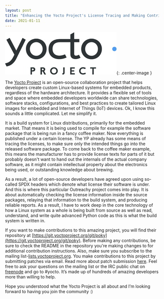 ```yaml
---
layout: post
title: "Enhancing the Yocto Project's License Tracing and Making Contributions"
date: 2021-01-11
---
```


![Yocto Project Logo](/assets/images/yocto.png "Yocto's Pic"){: .center-image }

The [Yocto Project](https://www.yoctoproject.org/) is an open-source collaboration project that helps developers create custom Linux-based systems for embedded products, regardless of the hardware architecture. It provides a flexible set of tools and space where embedded developers worldwide can share technologies, software stacks, configurations, and best practices to create tailored Linux images for embedded and Internet of Things (IoT) devices. Ok, I know this sounds a little complicated. Let me simplify it.

It is a build system for Linux distributions, primarily for the embedded market. That means it is being used to compile for example the software package that is being run in a fancy coffee maker. Now everything is published under a certain license. The YP already has some means of tracing the licenses, to make sure only the intended things go into the released software package. To come back to the coffee maker example, this means the manufacturer has to provide license texts for parts of it but probably doesn't want to hand out the internals of the actual company software, as it might contain intellectual property about the electronics being used, or outstanding knowledge about brewing.

As a result, a lot of open-source developers have agreed upon using so-called SPDX headers which denote what license their software is under. And this is where this particular Outreachy project comes into play. It is about automatically checking the license information inside the source packages, relaying that information to the build system, and producing reliable reports. As a result, I have to work deep in the core technology of how a Linux system as a whole is being built from source as well as read, understand, and write quite advanced Python code as this is what the build system is written in.

If you want to make contributions to this amazing project, you will find their repository at [https://git.yoctoproject.org/git/poky](https://git.yoctoproject.org/git/poky). Before making any contributions, be sure to check the README in the repository you're making changes to for additional contribution instructions. Also, make sure you subscribe to the mailing list-[lists.yoctoproject.org](https://lists.yoctoproject.org/g/yocto). You make contributions to this project by submitting patches via email. Read more about patch submission [here](https://www.openembedded.org/wiki/How_to_submit_a_patch_to_OpenEmbedded). Feel free to ask your questions on the mailing list or the IRC public chat on [freenode](http://freenode.net/) and go to #yocto. It’s made up of hundreds of amazing developers more than willing to help.

Hope you understood what the Yocto Project is all about and I’m looking forward to having you join the community :)
